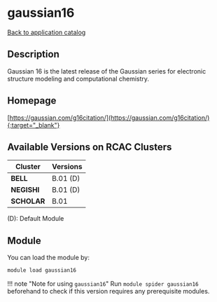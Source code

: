 # gaussian16

[Back to application catalog](../app_catalog.md)

## Description

Gaussian 16 is the latest release of the Gaussian series for electronic structure modeling and computational chemistry.

## Homepage

[https://gaussian.com/g16citation/](https://gaussian.com/g16citation/){:target="_blank"}

## Available Versions on RCAC Clusters

|Cluster|Versions|
|---|---|
**BELL**|B.01 (D)
**NEGISHI**|B.01 (D)
**SCHOLAR**|B.01

(D): Default Module

## Module

You can load the module by:

```bash
module load gaussian16
```

!!! note "Note for using `gaussian16`"
    Run `module spider gaussian16` beforehand to check if this version requires any prerequisite modules.

